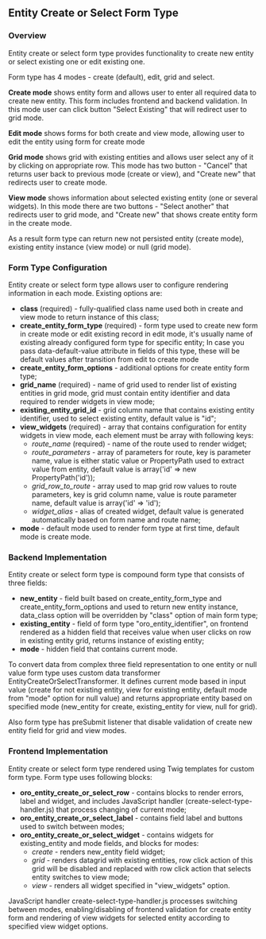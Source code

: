 Entity Create or Select Form Type
---------------------------------

### Overview

Entity create or select form type provides functionality to create new entity or select existing one or edit existing one.

Form type has 4 modes - create (default), edit, grid and select.

**Create mode** shows entity form and allows user to enter all required data to create new entity. This form
includes frontend and backend validation. In this mode user can click button "Select Existing"
that will redirect user to grid mode.

**Edit mode** shows forms for both create and view mode, allowing user to edit the entity using form for create mode

**Grid mode** shows grid with existing entities and allows user select any of it by clicking on appropriate row.
This mode has two button - "Cancel" that returns user back to previous mode (create or view), and "Create new"
that redirects user to create mode.

**View mode** shows information about selected existing entity (one or several widgets). In this mode there are
two buttons - "Select another" that redirects user to grid mode, and "Create new" that shows create entity form
in the create mode.

As a result form type can return new not persisted entity (create mode), existing entity instance (view mode) or
null (grid mode).


### Form Type Configuration

Entity create or select form type allows user to configure rendering information in each mode. Existing options are:

* **class** (required) - fully-qualified class name used both in create and view mode to return instance of this class;
* **create_entity_form_type** (required) - form type used to create new form in create mode or edit existing record in edit mode,
it's usually name of existing already configured form type for specific entity;
In case you pass data-default-value attribute in fields of this type, these will be default values after transition
from edit to create mode
* **create_entity_form_options** - additional options for create entity form type;
* **grid_name** (required) - name of grid used to render list of existing entities in grid mode, grid must contain
entity identifier and data required to render widgets in view mode;
* **existing_entity_grid_id** - grid column name that contains existing entity identifier, used to select
existing entity, default value is "id";
* **view_widgets** (required) - array that contains configuration for entity widgets in view mode, each element
must be array with following keys:
    * *route_name* (required) - name of the route used to render widget;
    * *route_parameters* - array of parameters for route, key is parameter name, value is either static value or
    PropertyPath used to extract value from entity, default value is array('id' => new PropertyPath('id'));
    * *grid_row_to_route* - array used to map grid row values to route parameters, key is grid column name,
    value is route parameter name, default value is array('id' => 'id');
    * *widget_alias* - alias of created widget, default value is generated automatically based on form name
    and route name;
* **mode** - default mode used to render form type at first time, default mode is create mode.


### Backend Implementation

Entity create or select form type is compound form type that consists of three fields:

* **new_entity** - field built based on create_entity_form_type and create_entity_form_options and used to return
new entity instance, data_class option will be overridden by "class" option of main form type;
* **existing_entity** - field of form type "oro_entity_identifier", on frontend rendered as a hidden field that
receives value when user clicks on row in existing entity grid, returns instance of existing entity;
* **mode** - hidden field that contains current mode.

To convert data from complex three field representation to one entity or null value form type uses custom data
transformer EntityCreateOrSelectTransformer. It defines current mode based in input value
(create for not existing entity, view for existing entity, default mode from "mode" option for null value)
and returns appropriate entity based on specified mode (new_entity for create, existing_entity for view, null for grid).

Also form type has preSubmit listener that disable validation of create new entity field for grid and view modes.


### Frontend Implementation

Entity create or select form type rendered using Twig templates for custom form type.
Form type uses following blocks:
* **oro_entity_create_or_select_row** - contains blocks to render errors, label and widget, and includes JavaScript
handler (create-select-type-handler.js) that process changing of current mode;
* **oro_entity_create_or_select_label** - contains field label and buttons used to switch between modes;
* **oro_entity_create_or_select_widget** - contains widgets for existing_entity and mode fields, and blocks for modes:
    * *create* - renders new_entity field widget;
    * *grid* - renders datagrid with existing entities, row click action of this grid will be disabled
    and replaced with row click action that selects entity switches to view mode;
    * *view* - renders all widget specified in "view_widgets" option.

JavaScript handler create-select-type-handler.js processes switching between modes, enabling/disabling
of frontend validation for create entity form and rendering of view widgets for selected entity according
to specified view widget options.
